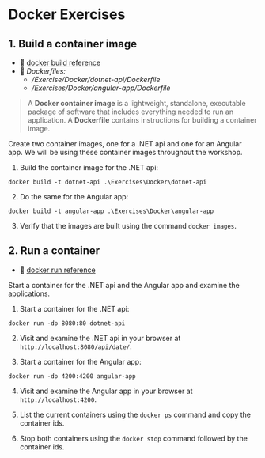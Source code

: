 # Docker Exercises

## 1.  Build a container image

- 📖 [docker build reference](https://docs.docker.com/engine/reference/commandline/build/)
- 🐳 *Dockerfiles:*
  - */Exercise/Docker/dotnet-api/Dockerfile*
  - */Exercises/Docker/angular-app/Dockerfile*

> A **Docker container image** is a lightweight, standalone, executable package of software that includes everything needed to run an application. A **Dockerfile** contains instructions for building a container image.

Create two container images, one for a .NET api and one for an Angular app. We will be using these container images throughout the workshop.

1. Build the container image for the .NET api:

```
docker build -t dotnet-api .\Exercises\Docker\dotnet-api
```

2. Do the same for the Angular app:

```
docker build -t angular-app .\Exercises\Docker\angular-app
```

3. Verify that the images are built using the command `docker images`.

## 2.  Run a container

- 📖 [docker run reference](https://docs.docker.com/engine/reference/commandline/run/)

Start a container for the .NET api and the Angular app and examine the applications.

1. Start a container for the .NET api:

```
docker run -dp 8080:80 dotnet-api
```

2. Visit and examine the .NET api in your browser at `http://localhost:8080/api/date/`.

3. Start a container for the Angular app:

```
docker run -dp 4200:4200 angular-app
```

4. Visit and examine the Angular app in your browser at `http://localhost:4200`.

5. List the current containers using the `docker ps` command and copy the container ids.

6. Stop both containers using the `docker stop` command followed by the container ids.